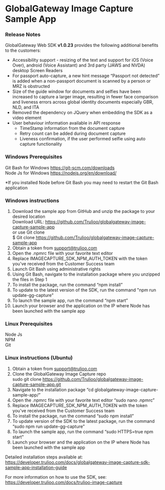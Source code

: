 # GlobalGateway Image Capture Sample App

### Release Notes
GlobalGateway Web SDK **v1.0.23** provides the following additional benefits to the customers:


* Accessibility support - resizing of the text and support for iOS (Voice Over), android (Voice Assistant) and 3rd party (JAWS and NVDA) desktop Screen Readers
* For passport auto-capture, a new hint message “Passport not detected” is added when a non-passport document is scanned by a person or MRZ is obstructed
* Size of the guide window for documents and selfies have been increased to capture a larger image, resulting in fewer face comparison and liveness errors across global identity documents especially GBR, NLD, and ITA
* Removed the dependency on JQuery when embedding the SDK as a video element 
* User behaviour information available in API response
    * TimeStamp information from the document capture
    * Retry count can be added during document capture 
    * Liveness confirmation, if the user performed selfie using auto capture functionality


### Windows Prerequisites
Git Bash for Windows https://git-scm.com/downloads  
Node Js for Windows https://nodejs.org/en/download/  

*If you installed Node before Git Bash you may need to restart the Git Bash application

### Windows instructions
1. Download the sample app from GitHub and unzip the package to your desired location  
   Download URL: https://github.com/Trulioo/globalgateway-image-capture-sample-app  
   or use Git clone  
   $ Git clone https://github.com/Trulioo/globalgateway-image-capture-sample-app
1. Obtain a token from support@trulioo.com 
1. Open the .npmrc file with your favorite text editor
1. Replace IMAGECAPTURE_SDK_NPM_AUTH_TOKEN with the token you've received from the Customer Success team
1. Launch Git Bash using administrative rights
1. Using Git Bash, navigate to the installation package where you unzipped the files in Step 1
1. To install the package, run the command “npm install”
1. To update to the latest version of the SDK, run the command "npm run update-gg-capture"
1. To launch the sample app, run the command “npm start”
1. Launch your browser and the application on the IP where Node has been launched with the sample app

### Linux Prerequisites
Node Js  
NPM  
Git  

### Linux instructions (Ubuntu)
1. Obtain a token from support@trulioo.com
1. Clone the GlobalGateway Image Capture repo  
   sudo git clone https://github.com/Trulioo/globalgateway-image-capture-sample-app.git
1. Navigate to the installation package “cd globalgateway-image-capture-sample-app/”
1. Open the .npmrc file with your favorite text editor “sudo nano .npmrc”
1. Replace IMAGECAPTURE_SDK_NPM_AUTH_TOKEN with the token you've received from the Customer Success team
1. To install the package, run the command “sudo npm install”
1. To update version of the SDK to the latest package, run the command “sudo npm run update-gg-capture”
1. To launch the sample app, run the command “sudo HTTPS=true npm start"
1. Launch your browser and the application on the IP where Node has been launched with the sample app

Detailed installation steps available at:  
https://developer.trulioo.com/docs/globalgateway-image-capture-sdk-sample-app-installation-guide  

For more information on how to use the SDK, see:  
https://developer.trulioo.com/docs/trulioo-image-capture
